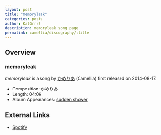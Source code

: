 ```yaml
---
layout: post
title: "memoryleak"
categories: posts
author: KatGrrrl
description: memoryleak song page
permalink: camellia/discography/:title
---
```


## Overview

### memoryleak

*memoryleak* is a song by [かめりあ](/camellia) (Camellia) first released on 2014-08-17.

* Composition: かめりあ
* Length: 04:06
* Album Appearances: [sudden shower](/camellia/albums/sudden-shower)

## External Links

* [Spotify](https://open.spotify.com/track/4cAnzAFIvRrgQ9VLlqrEZT?si=18b28c96b8154fb1)
